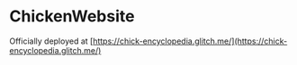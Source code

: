 # ChickenWebsite

Officially deployed at [https://chick-encyclopedia.glitch.me/](https://chick-encyclopedia.glitch.me/)
